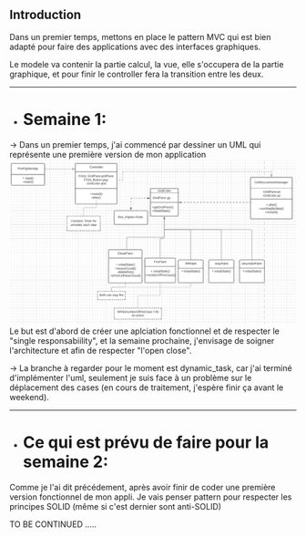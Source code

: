 
Introduction
---

Dans un premier temps, mettons en place le pattern MVC qui est bien adapté pour faire
des applications avec des interfaces graphiques. 

Le modele va contenir la partie calcul, la vue, elle s'occupera de la partie graphique, et pour finir le controller fera
la transition entre les deux.

----

- # Semaine 1:
-> Dans un premier temps, j'ai commencé par dessiner un UML qui représente une première version de mon application
![img_1.png](img_1.png)
Le but est d'abord de créer une aplciation fonctionnel et de respecter le "single responsabiility", et la semaine prochaine, j'envisage de soigner l'architecture 
et afin de respecter "l'open close".

-> La branche à regarder pour le moment est dynamic_task, car j'ai terminé d'implémenter l'uml, seulement 
je suis face à un problème sur le déplacement des cases (en cours de traitement, j'espère finir ça avant le weekend).

---
- # Ce qui est prévu de faire pour la semaine 2:
Comme je l'ai dit précédement, après avoir finir de coder une première version fonctionnel de mon appli.
Je vais penser pattern pour respecter les principes SOLID (même si c'est dernier sont anti-SOLID)


TO BE CONTINUED .....
